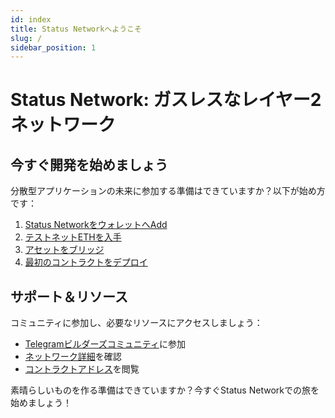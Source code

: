 ```yaml
---
id: index
title: Status Networkへようこそ
slug: /
sidebar_position: 1
---
```


# Status Network: ガスレスなレイヤー2ネットワーク


## 今すぐ開発を始めましょう

分散型アプリケーションの未来に参加する準備はできていますか？以下が始め方です：

1. [Status NetworkをウォレットへAdd](/general-info/add-status-network)
2. [テストネットETHを入手](/tools/testnet-faucets)
3. [アセットをブリッジ](/general-info/bridge/bridging-testnet)
4. [最初のコントラクトをデプロイ](/tutorials/deploying-contracts/using-remix)

## サポート＆リソース

コミュニティに参加し、必要なリソースにアクセスしましょう：
- [Telegramビルダーズコミュニティ](https://t.me/statusl2)に参加
- [ネットワーク詳細](/general-info/network-details)を確認
- [コントラクトアドレス](/general-info/contract-addresses/testnet-contracts)を閲覧

素晴らしいものを作る準備はできていますか？今すぐStatus Networkでの旅を始めましょう！
